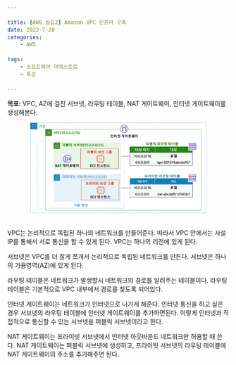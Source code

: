 ```yaml
---

title: [AWS 실습2] Amazon VPC 인프라 구축
date: 2022-7-20
categories: 
    - AWS

tags:
    - 소프트웨어 마에스트로
    - 특강
 
---
```


__목표:__ VPC, AZ에 걸친 서브넷, 라우팅 테이블, NAT 게이트웨이, 인터넷 게이트웨이를 생성해본다.


<div style="text-align: center;">
    <img src="/assets/img/aws_practice_2.png" alt="aws_practice_2" width="400"/>
</div>
<br>

VPC는 논리적으로 독립된 하나의 네트워크를 만들어준다. 따라서 VPC 안에서는 사설IP를 통해서 서로 통신을 할 수 있게 된다. VPC는 하나의 리전에 있게 된다.

서브넷은 VPC를 더 잘게 쪼개서 논리적으로 독립된 네트워크를 만든다. 서브넷은 하나의 가용영역(AZ)에 있게 된다.

라우팅 테이블은 네트워크가 발생할시 네트워크의 경로를 알려주는 테이블이다. 라우팅 테이블은 기본적으로 VPC 내부에서 경로를 찾도록 되어있다. 

인터넷 게이트웨이는 네트워크가 인터넷으로 나가게 해준다. 인터넷 통신을 하고 싶은 경우 서브넷의 라우팅 테이블에 인터넷 게이트웨이를 추가하면된다. 이렇게 인터넷과 직접적으로 통신할 수 있는 서브넷을 퍼블릭 서브넷이라고 한다.

NAT 게이트웨이는 프라이빗 서브넷에서 인터넷 아웃바운드 네트워크만 허용할 때 쓴다. NAT 게이트웨이는 퍼블릭 서브넷에 생성하고, 프라이빗 서브넷의 라우팅 테이블에 NAT 게이트웨이의 주소를 추가해주면 된다.

